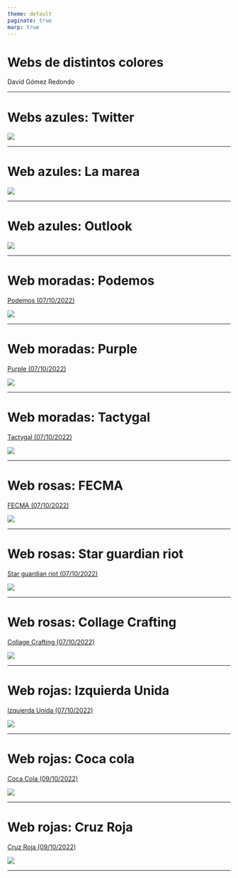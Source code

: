 ```yaml
---
theme: default
paginate: true
marp: true
---
```


# Webs de distintos colores

David Gómez Redondo

---

# Webs azules: Twitter

![](/assets/images/twitter.png)

---

# Web azules: La marea

![](/assets/images/la-marea.png)

---

# Web azules: Outlook

![](/assets/images/outlook.png)

---

# Web moradas: Podemos

[Podemos (07/10/2022)](https://podemos.info/)

![](/assets/images/podemos.png)

---

# Web moradas: Purple

[Purple (07/10/2022)](https://purple.com/)

![](/assets/images/purple.png)

---

# Web moradas: Tactygal

[Tactygal (07/10/2022)](https://www.tactyqal.com/)

![](/assets/images/tactygal.png)

---

# Web rosas: FECMA

[FECMA (07/10/2022)](https://www.fecma.org/)

![](/assets/images/fecma.png)

---

# Web rosas: Star guardian riot

[Star guardian riot (07/10/2022)](https://starguardian.riotgames.com/es-es/)

![](/assets/images/star-guardian-riot.png)

---

# Web rosas: Collage Crafting

[Collage Crafting (07/10/2022)](https://collagestudio.ca/en)

![](/assets/images/collage-crafting.png)

---

# Web rojas: Izquierda Unida

[Izquierda Unida (07/10/2022)](https://izquierdaunida.org/)

![](/assets/images/izquierda-unida.png)

---

# Web rojas: Coca cola

[Coca Cola (09/10/2022)](https://www.cocacola.es/)

![](/assets/images/coca-cola.png)

---

# Web rojas: Cruz Roja

[Cruz Roja (09/10/2022)](https://www2.cruzroja.es/)

![](/assets/images/cruz-roja.png)

---
